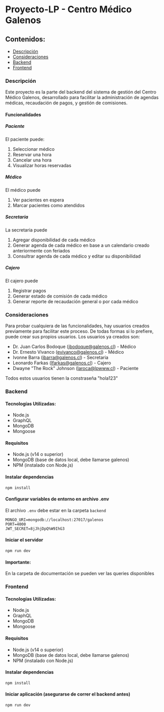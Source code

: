 # Proyecto-LP - Centro Médico Galenos
## Contenidos:
- [Descripción](#descripción)
- [Consideraciones](#consideraciones)
- [Backend](#backend)
- [Frontend](#frontend)

### Descripción
Este proyecto es la parte del backend del sistema de gestión del Centro Médico Galenos, desarrollado para facilitar la administración de agendas médicas, recaudación de pagos, y gestión de comisiones.
#### Funcionalidades
##### Paciente
El paciente puede:
1. Seleccionar médico
2. Reservar una hora
3. Cancelar una hora
4. Visualizar horas reservadas
##### Médico
El médico puede
1. Ver pacientes en espera
2. Marcar pacientes como atendidos
##### Secretaria
La secretaria puede
1. Agregar disponibilidad de cada médico
2. Generar agenda de cada médico en base a un calendario creado anteriormente con feriados
3. Consultrar agenda de cada médico y editar su disponibilidad
##### Cajero
El cajero puede
1. Registrar pagos
2. Generar estado de comisión de cada médico
3. Generar reporte de recaudación general o por cada médico

### Consideraciones
Para probar cualquiera de las funcionalidades, hay usuarios creados previamente para facilitar este proceso. De todas formas si lo prefiere, puede crear sus propios usuarios.
Los usuarios ya creados son:
- Dr. Juan Carlos Bodoque (jbodoque@galenos.cl) - Médico
- Dr. Ernesto Vivanco (evivanco@galenos.cl) - Médico
- Ivonne Barra (ibarra@galenos.cl) - Secretaria
- Leonardo Farkas (lfarkas@galenos.cl) - Cajero
- Dwayne "The Rock" Johnson (laroca@lpwww.cl) - Paciente

Todos estos usuarios tienen la constraseña "hola123"

### Backend
#### Tecnologías Utilizadas:
  - Node.js 
  - GraphQL 
  - MongoDB 
  - Mongoose

#### Requisitos

  - Node.js (v14 o superior)
  - MongoDB (base de datos local, debe llamarse galenos)
  - NPM (instalado con Node.js)

#### Instalar dependencias
`npm install`

#### Configurar variables de entorno en archivo .env
El archivo `.env` debe estar en la carpeta `backend`
```
MONGO_URI=mongodb://localhost:27017/galenos
PORT=4000
JWT_SECRET=8jJhjDpQ%W9IhG3
```
#### Iniciar el servidor
`npm run dev`

#### Importante:
En la carpeta de documentación se pueden ver las queries disponibles
### Frontend
#### Tecnologías Utilizadas:
  - Node.js 
  - GraphQL 
  - MongoDB 
  - Mongoose

#### Requisitos

  - Node.js (v14 o superior)
  - MongoDB (base de datos local, debe llamarse galenos)
  - NPM (instalado con Node.js)

#### Instalar dependencias
`npm install`

#### Iniciar aplicación (asegurarse de correr el backend antes)
`npm run dev`